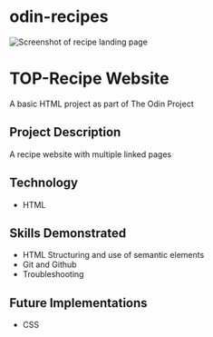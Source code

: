 # odin-recipes
![Screenshot of recipe landing page](images/odin-recipesss.jpeg)

# TOP-Recipe Website

A basic HTML project as part of The Odin Project

## Project Description

A recipe website with multiple linked pages

## Technology

- HTML

## Skills Demonstrated

- HTML Structuring and use of semantic elements
- Git and Github
- Troubleshooting

## Future Implementations

- CSS
